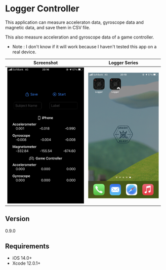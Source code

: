 #  Logger Controller

This application can measure acceleraton data, gyroscope data and magnetic data, and save them in CSV file.

This also measure acceleration and gyroscope data of a game controller.

- Note : I don't know if it will work because I haven't tested this app on a real device.

Screenshot | Logger Series
:-:|:-:
![screen](materials/IMG_4340.PNG) | ![screen_chart](materials/IMG_4341.PNG) 


## Version
0.9.0

## Requirements
- iOS 14.0+
- Xcode 12.0.1+

